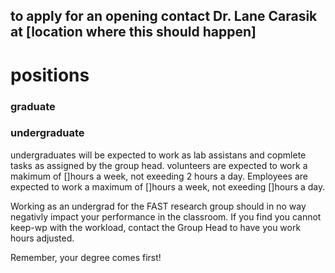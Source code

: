## to apply for an opening contact Dr. Lane Carasik at [location where this should happen]
# positions
### graduate
### undergraduate

undergraduates will be expected to work as lab assistans and copmlete tasks as assigned by the group head.  volunteers are expected to work a makimum of []hours a week, not exeeding 2 hours a day. Employees are expected to work a maximum of []hours a week, not exeeding []hours a day.

Working as an undergrad for the FAST research group should in no way negativly impact your performance in the classroom. If you find you cannot keep-wp with the workload, contact the Group Head to have you work hours adjusted.

Remember, your degree comes first!
